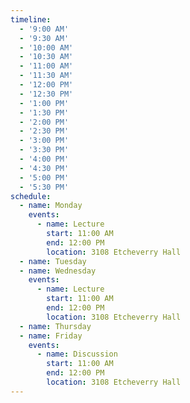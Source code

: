 ```yaml
---
timeline:
  - '9:00 AM'
  - '9:30 AM'
  - '10:00 AM'
  - '10:30 AM'
  - '11:00 AM'
  - '11:30 AM'
  - '12:00 PM'
  - '12:30 PM'
  - '1:00 PM'
  - '1:30 PM'
  - '2:00 PM'
  - '2:30 PM'
  - '3:00 PM'
  - '3:30 PM'
  - '4:00 PM'
  - '4:30 PM'
  - '5:00 PM'
  - '5:30 PM'
schedule:
  - name: Monday
    events:
      - name: Lecture
        start: 11:00 AM
        end: 12:00 PM
        location: 3108 Etcheverry Hall
  - name: Tuesday
  - name: Wednesday
    events:
      - name: Lecture
        start: 11:00 AM
        end: 12:00 PM
        location: 3108 Etcheverry Hall
  - name: Thursday
  - name: Friday
    events:
      - name: Discussion
        start: 11:00 AM
        end: 12:00 PM
        location: 3108 Etcheverry Hall
---
```

